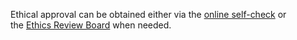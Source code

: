Ethical approval can be obtained either via the [online self-check](https://vueconomics.eu.qualtrics.com/jfe/form/SV_1SKjMzceWRZIk9D) or the [Ethics Review Board](https://vu.nl/en/about-vu/more-about/research-office) when needed.

